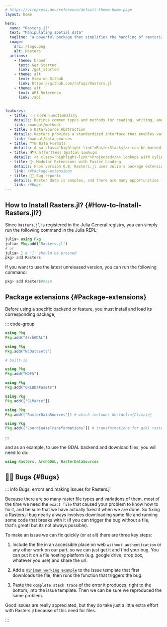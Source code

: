 ```yaml
---
# https://vitepress.dev/reference/default-theme-home-page
layout: home

hero:
  name: "Rasters.jl"
  text: "Manipulating spatial data"
  tagline: "a powerful package that simplifies the handling of rasterized spatial data in Julia."
  image:
    src: /logo.png
    alt: Rasters
  actions:
    - theme: brand
      text: Get Started
      link: /get_started
    - theme: alt
      text: View on Github
      link: https://github.com/rafaqz/Rasters.jl
    - theme: alt
      text: API Reference
      link: /api
      

features:
  - title: 💥💠 Core Functionality
    details: Defines common types and methods for reading, writing, and manipulating rasterized spatial data. <a class="highlight-link">Rasters.jl</a> provides unified data handling through types like <a class="highlight-link">Raster</a>, <a class="highlight-link">RasterStack</a>, and <a class="highlight-link">RasterSeries</a>, offering seamless abstraction regardless of storage backend.
    link: /manual/methods
  - title: ⚙️ Data-Source Abstraction
    details: Rasters provides a standardized interface that enables various data source types to be used with consistent syntax. The data can include <a class="highlight-link">GeoTIFF</a> or <a class="highlight-link">NetCDF</a> files, in-memory Arrays, or <a class="highlight-link">CuArrays</a> on the <a class="highlight-link">GPU</a>—all of which will behave in the same way.
    link: /manual/data_sources
  - title: 🗂️🌐 Data Formats
    details: A <a class="highlight-link">RasterStack</a> can be backed by a <a class="highlight-link">NetCDF</a> or <a class="highlight-link">HDF5</a> file, a NamedTuple of Rasters holding <a class="highlight-link">.tif</a> files, or all Rasters in memory. Users do not need to worry about the specifics of spatial file types.
  - title: 🌍🔍 Effortless Spatial Lookups
    details: <a class="highlight-link">Projected</a> lookups with cylindrical projections can be indexed using other cylindrical projections by setting the <a class="highlight-link">mappedcrs</a> keyword during construction. You don’t need to know the underlying projection, as the conversion is handled automatically. This means that <a class="highlight-link">lat/lon EPSG(4326)</a> can be used seamlessly if needed.
  - title: 🧩⚡ Modular Extensions with Faster Loading
    details: From version 0.8, Rasters.jl uses Julia's package extension system. On Julia 1.9, packages can be placed in <a class="highlight-link">extensions</a> to load only when needed, reducing loading time to under a second. However, each backend or feature <a class="highlight-link">must be loaded manually</a>.
    link: /#Package-extensions
  - title: 🐞📌 Bug reports
    details: Raster data is complex, and there are many opportunities for subtle or obvious bugs to appear. We need bug reports to reduce how often these issues occur over time. However, it's also crucial that issues are easy to reproduce; otherwise, it becomes impractical to fix them. Please follow <a href="#Bugs" class="highlight-link">these guidelines</a>!
    link: /#Bugs
---
```



## How to Install Rasters.jl? {#How-to-Install-Rasters.jl?}

Since `Rasters.jl` is registered in the Julia General registry, you can simply run the following command in the Julia REPL:

```julia
julia> using Pkg
julia> Pkg.add("Rasters.jl")
# or
julia> ] # ']' should be pressed
pkg> add Rasters
```


If you want to use the latest unreleased version, you can run the following command:

```julia
pkg> add Rasters#main
```


## Package extensions {#Package-extensions}

Before using a specific backend or feature, you must install and load its corresponding package,

::: code-group

```julia [ gdal ]
using Pkg
Pkg.add("ArchGDAL")
```


```julia [ netcdf ]
using Pkg
Pkg.add("NCDatasets")
```


```julia [ grd ]
# built-in
```


```julia [ smap ]
using Pkg
Pkg.add("HDF5")
```


```julia [ grib ]
using Pkg
Pkg.add("GRIBDatasets")
```


```julia [ Makie plots ]
using Pkg
Pkg.add(["GLMakie"])
```


```julia [ Data downloads ]
using Pkg
Pkg.add(["RasterDataSources"]) # which includes Worldclim{Climate}
```


```julia [ Coordinate transforms ]
using Pkg
Pkg.add(["CoordinateTransformations"]) # transformations for gdal rasters
```


:::

and as an example, to use the GDAL backend and download files, you will need to do:

```julia
using Rasters, ArchGDAL, RasterDataSources
```


## 🐞📌  Bugs {#Bugs}

::: info Bugs, errors and making issues for Rasters.jl

Because there are so many raster file types and variations of them, most of the time we need the `exact file` that caused your problem to know how to fix it, and be sure that we have actually fixed it when we are done. So fixing a Rasters.jl bug nearly always involves downloading some file and running some code that breaks with it (if you can trigger the bug without a file, that&#39;s great! but its not always possible).

To make an issue we can fix quickly (or at all) there are three key steps:
1. Include the file in an accessible place on web `without authentication` or any other work on our part, so we can just get it and find your bug. You can put it on a file hosting platform (e.g. google drive, drop box, whatever you use) and share the url.
  
1. Add a [`minimum working example`](https://discourse.julialang.org/t/please-read-make-it-easier-to-help-you/14757) to the issue template that first downloads the file, then runs the function that triggers the bug.
  
1. Paste the `complete stack trace` of the error it produces, right to the bottom, into the issue template. Then we can be sure we reproduced the same problem.
  

Good issues are really appreciated, but they do take just a little extra effort with Rasters.jl because of this need for files.

:::
